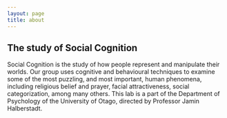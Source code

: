 ```yaml
---
layout: page
title: about
---
```


## The study of Social Cognition

Social Cognition is the study of how people represent and manipulate their worlds.  Our group uses cognitive and behavioural techniques to examine some of the most puzzling, and most important, human phenomena, including religious belief and prayer, facial attractiveness, social categorization, among many others. This lab is a part of the Department of Psychology of the University of Otago, directed by Professor Jamin Halberstadt. 

